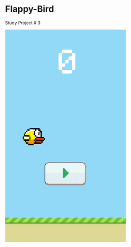 # Flappy-Bird
Study Project # 3

![grab-landing-page](https://github.com/Alex21Sav/Flappy-Bird/blob/main/ScreenGif.gif)
